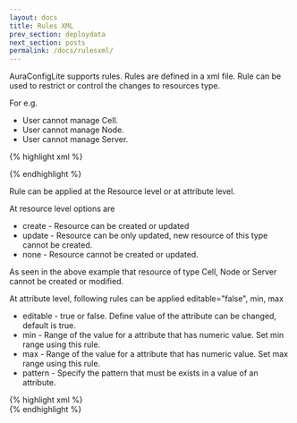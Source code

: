 ```yaml
---
layout: docs
title: Rules XML
prev_section: deploydata
next_section: posts
permalink: /docs/rulesxml/
---
```


AuraConfigLite supports rules. Rules are defined in a xml file. Rule can be  used to restrict or control the changes to resources type. 

For e.g.
* User cannot manage Cell.
* User cannot manage Node.
* User cannot manage Server.

{% highlight xml %}

<resources-metadata> 
<ConfigObject type="Cell" editable="none"> 
   <ConfigObject type="Node" editable="none">   
	<ConfigObject type="Server" editable="none">   
	</ConfigObject>   
   </ConfigObject>    
</ConfigObject>   
</resources-metadata>  
{% endhighlight %}

Rule can be applied at the Resource level or at attribute level.

At resource level options are
* create - Resource can be created or updated
* update - Resource can be only updated, new resource of this type cannot be created.
* none - Resource cannot be created or updated.

As seen in the above example that resource of type Cell, Node or Server cannot be created or modified.
	 
At attribute level, following rules can be applied editable="false", min, max

* editable - true or false. Define value of the attribute can be changed, default is true.
* min - Range of the value for a attribute that has numeric value. Set min range using this rule.
* max - Range of the value for a attribute that has numeric value. Set max range using this rule.
* pattern - Specify the pattern that must be exists in a value of an attribute.


{% highlight xml %}							
<resources-metadata>
<ConfigObject type="Cell" editable="none">
    <ConfigObject type="ServerCluster" editable="none">
	<ConfigObject type="ClusterMember" editable="update">
	     <attributes>
		<attribute name="name" editable="false" />
		<attribute name="weight" min="2"  max="4"/>
	     </attributes>
	</ConfigObject>
    </ConfigObject> 
</ConfigObject>
</resources-metadata>
{% endhighlight %}
							
